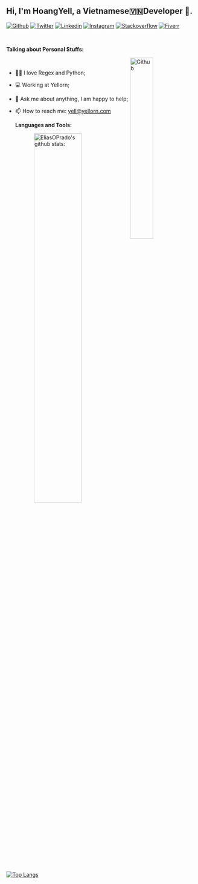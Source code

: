 <!-- Your title -->
## Hi, I'm HoangYell, a Vietnamese🇻🇳Developer 🚀.

<!-- Your badges
You can use the website to generate badges: https://shields.io/
-->
[![Github](https://img.shields.io/badge/-Github-000?style=flat&logo=Github&logoColor=white)](https://github.com/ngohoangyell/)
[![Twitter](https://img.shields.io/badge/-Twitter-00b8d4?style=flat&logo=Twitter&logoColor=white)](https://twitter.com/hoangyell/)
[![Linkedin](https://img.shields.io/badge/-LinkedIn-blue?style=flat&logo=Linkedin&logoColor=white)](https://www.linkedin.com/in/ngohoangyell/)
[![Instagram](https://img.shields.io/badge/-Instagram-c13584?style=flat&labelColor=c13584&logo=instagram&logoColor=white)](https://www.instagram.com/ngohoang.yell/)
[![Stackoverflow](https://img.shields.io/badge/-Instagram-c13584?style=flat&labelColor=c13584&logo=instagram&logoColor=white)](https://stackoverflow.com/users/3927279/hoangyell/)
[![Fiverr](https://img.shields.io/badge/-Instagram-c13584?style=flat&labelColor=c13584&logo=instagram&logoColor=white)](https://www.fiverr.com/hoangyell/)


&nbsp;

<!-- Talking about you -->
**Talking about Personal Stuffs:**
<!-- Any image aligned to the right. Beware the width -->
<img width="35%" align="right" alt="Github" src="https://i.pinimg.com/originals/15/e7/e3/15e7e300166c962d3b8a22f60b5cac9e.gif" />
<!-- <img width="20%" align="right" margin-right="500px" alt="Github" src="" /> -->
<br />

- 👨🏽 I love Regex and Python;
- 💻 Working at Yellorn; 
- 💬 Ask me about anything, I am happy to help;
- 📫 How to reach me: [yell@yellorn.com](mailto:yell@yellorn.com)

   **Languages and Tools:** 

<p>
    <img width="50%" align="right" alt="EliasOPrado's github stats:" src="https://github-readme-stats.vercel.app/api?username=ngohoangyell&how_icons=true&hide_border=true" />
    

[![Top Langs](https://github-readme-stats.vercel.app/api/top-langs/?username=ngohoangyell&layout=compact)](https://github.com/ngohoangyell/github-readme-stats)

</p>
